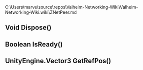 C:\Users\marve\source\repos\Valheim-Networking-Wiki\Valheim-Networking-Wiki.wiki\ZNetPeer.md

## Void Dispose()

## Boolean IsReady()

## UnityEngine.Vector3 GetRefPos()